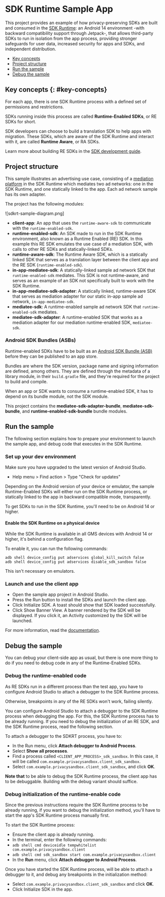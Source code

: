 # SDK Runtime Sample App


This project provides an example of how privacy-preserving SDKs are built and consumed in the [SDK Runtime](https://privacysandbox.google.com/private-advertising/sdk-runtime): an Android 14 environment -with backward compatibility support through Jetpack-, that allows third-party SDKs to run in isolation from the app process, providing stronger safeguards for user data, increased security for apps and SDKs, and independent distribution.


- [Key concepts](#key-concepts)
- [Project structure](#project-structure)
- [Run the sample](#run-the-sample)
- [Debug the sample](#debug-the-sample)


## Key concepts {: #key-concepts}


For each app, there is one SDK Runtime process with a defined set of permissions and restrictions.


SDKs running inside this process are called **Runtime-Enabled SDKs**, or RE SDKs for short.


SDK developers can choose to build a translation SDK to help apps with migration.
These SDKs, which are aware of the SDK Runtime and interact with it, are called **Runtime Aware**, or RA SDKs.


Learn more about building RE SDKs in the [SDK development guide](https://privacysandbox.google.com/private-advertising/sdk-runtime/developer-guide).


## Project structure


This sample illustrates an advertising use case, consisting of a [mediation platform](https://privacysandbox.google.com/private-advertising/sdk-runtime/mediation) in the SDK Runtime which mediates two ad networks: one in the SDK Runtime, and one statically linked to the app. Each ad network sample has its own adapter.


The project has the following modules:


![sdkrt-sample-diagram.png]


- **client-app**: An app that uses the `runtime-aware-sdk` to communicate with the `runtime-enabled-sdk`.
- **runtime-enabled-sdk**: An SDK made to run in the SDK Runtime environment, also known as a Runtime Enabled (RE) SDK. In this example this RE SDK emulates the use case of a mediation SDK, with calls to other RE SDKs and statically-linked SDKs.
- **runtime-aware-sdk**: The Runtime Aware SDK, which is a statically linked SDK that serves as a translation layer between the client app and the RE SDK (`runtime-enabled-sdk`).
- **in-app-mediatee-sdk**: A statically-linked sample ad network SDK that `runtime-enabled-sdk` mediates. This SDK is not runtime-aware, and serves as an example of an SDK not specifically built to work with the SDK Runtime.
- **in-app-mediatee-sdk-adapter**: A statically linked, runtime-aware SDK that serves as mediation adapter for our static in-app sample ad network, `in-app-mediatee-sdk`.
- **mediatee-sdk**: A runtime-enabled sample ad network SDK that `runtime-enabled-sdk` mediates.
- **mediatee-sdk-adapter**: A runtime-enabled SDK that works as a mediation adapter for our mediation runtime-enabled SDK, `mediatee-sdk`.


### Android SDK Bundles (ASBs)


Runtime-enabled SDKs have to be built as an [Android SDK Bundle (ASB)](https://developer.android.com/studio/command-line/bundletool#asb-format) before they can be published to an app store.


Bundles are where the SDK version, package name and signing information are defined, among others.
They are defined through the metadata of a library module, in their `build.gradle` file, and they're required for the project to build and compile.


When an app or SDK wants to consume a runtime-enabled SDK, it has to depend on its bundle module, not the SDK module.


This project contains the **mediatee-sdk-adapter-bundle**, **mediatee-sdk-bundle**, and **runtime-enabled-sdk-bundle** bundle modules.


## Run the sample


The following section explains how to prepare your environment to launch the sample app, and debug code that executes in the SDK Runtime.


### Set up your dev environment


Make sure you have upgraded to the latest version of Android Studio.


- Help menu > Find action > Type "Check for updates"


Depending on the Android version of your device or emulator, the sample Runtime-Enabled SDKs will either run on the SDK Runtime process, or statically linked to the app in backward compatible mode, transparently.


To get SDKs to run in the SDK Runtime, you'll need to be on Android 14 or higher.


#### Enable the SDK Runtime on a physical device


While the SDK Runtime is available in all GMS devices with Android 14 or higher, it's behind a configuration flag.


To enable it, you can run the following commands:


```shell
adb shell device_config put adservices global_kill_switch false
adb shell device_config put adservices disable_sdk_sandbox false
```


This isn't necessary on emulators.


### Launch and use the client app


- Open the sample app project in Android Studio.
- Press the Run button to install the SDKs and launch the client app.
- Click Initialize SDK. A toast should show that SDK loaded successfully.
- Click Show Banner View. A banner rendered by the SDK will be
 displayed. If you click it, an Activity customized by the SDK will be launched.


For more information, read the [documentation](https://privacysandbox.google.com/private-advertising/sdk-runtime).


## Debug the sample


You can debug your client-side app as usual, but there is one more thing to do if you need to debug code in any of the Runtime-Enabled SDKs.


### Debug the runtime-enabled code


As RE SDKs run in a different process than the test app, you have to configure Android Studio to attach a debugger to the SDK Runtime process.


Otherwise, breakpoints in any of the RE SDKs won't work, failing silently.


You can configure Android Studio to attach a debugger to the SDK Runtime process when debugging the app.
For this, the SDK Runtime process has to be already running. If you need to debug the initialization of an RE SDK, and the SDK Runtime process, read the following section.


To attach a debugger to the SDKRT process, you have to:


- In the Run menu, click **Attach debugger to Android Process**.
- Select **Show all processes**.
- Find a process called `<CLIENT_APP_PROCESS>_sdk_sandbox`. In this case, it will be called `com.example.privacysandbox.client_sdk_sandbox`.
- Select `com.example.privacysandbox.client_sdk_sandbox`, and click **OK**.


**Note that** to be able to debug the SDK Runtime process, the client app has to be debuggable. Building with the debug variant should suffice.


### Debug initialization of the runtime-enable code


Since the previous instructions require the SDK Runtime process to be already running, if you want to debug the initialization method, you'll have to start the app's SDK Runtime process manually first.


To start the SDK Runtime process:


- Ensure the client app is already running.
- In the terminal, enter the following commands:
 - `adb shell cmd deviceidle tempwhitelist com.example.privacysandbox.client`
 - `adb shell cmd sdk_sandbox start com.example.privacysandbox.client`
- In the **Run** menu, click **Attach debugger to Android Process**.


Once you have started the SDK Runtime process, will be able to attach a debugger to it, and debug any breakpoints in the initialization method:


- Select `com.example.privacysandbox.client_sdk_sandbox` and click **OK**.
- Click Initialize SDK in the app.
